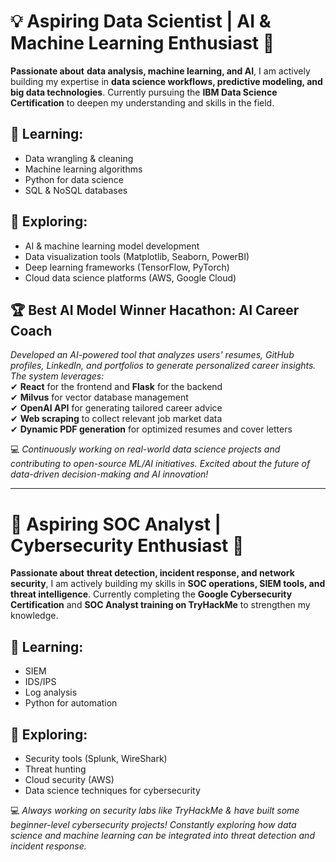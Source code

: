 # 💡 Aspiring Data Scientist | AI & Machine Learning Enthusiast 🤖  

**Passionate about** **data analysis, machine learning, and AI**, I am actively building my expertise in **data science workflows, predictive modeling, and big data technologies**. Currently pursuing the **IBM Data Science Certification** to deepen my understanding and skills in the field.  

## 🔐 Learning:  
- Data wrangling & cleaning  
- Machine learning algorithms  
- Python for data science  
- SQL & NoSQL databases  

## 📂 Exploring:  
- AI & machine learning model development  
- Data visualization tools (Matplotlib, Seaborn, PowerBI)  
- Deep learning frameworks (TensorFlow, PyTorch)  
- Cloud data science platforms (AWS, Google Cloud)  

## 🏆 Best AI Model Winner Hacathon: AI Career Coach  
*Developed an AI-powered tool that analyzes users' resumes, GitHub profiles, LinkedIn, and portfolios to generate personalized career insights. The system leverages:*  
✔ **React** for the frontend and **Flask** for the backend  
✔ **Milvus** for vector database management  
✔ **OpenAI API** for generating tailored career advice  
✔ **Web scraping** to collect relevant job market data  
✔ **Dynamic PDF generation** for optimized resumes and cover letters  

💻 *Continuously working on real-world data science projects and contributing to open-source ML/AI initiatives. Excited about the future of data-driven decision-making and AI innovation!*

---

# 🔹 Aspiring SOC Analyst | Cybersecurity Enthusiast 🔐

**Passionate about** **threat detection, incident response, and network security**, I am actively building my skills in **SOC operations, SIEM tools, and threat intelligence**. Currently completing the **Google Cybersecurity Certification** and **SOC Analyst training on TryHackMe** to strengthen my knowledge.  

## 🔐 Learning:
- SIEM  
- IDS/IPS  
- Log analysis  
- Python for automation  

## 📂 Exploring:
- Security tools (Splunk, WireShark)  
- Threat hunting  
- Cloud security (AWS)  
- Data science techniques for cybersecurity

💻 *Always working on security labs like TryHackMe & have built some beginner-level cybersecurity projects! Constantly exploring how data science and machine learning can be integrated into threat detection and incident response.*
